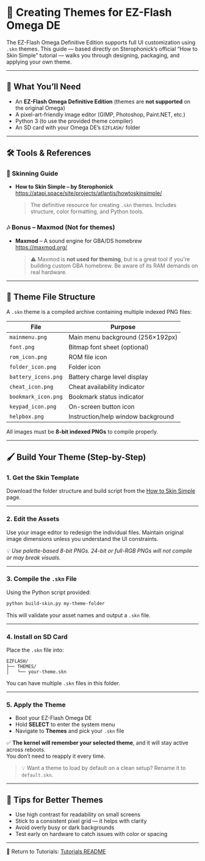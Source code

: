 # 🎨 Creating Themes for EZ-Flash Omega DE

The EZ-Flash Omega Definitive Edition supports full UI customization using `.skn` themes. This guide — based directly on Sterophonick’s official “How to Skin Simple” tutorial — walks you through designing, packaging, and applying your own theme.

---

## 🧰 What You’ll Need

- An **EZ-Flash Omega Definitive Edition** (themes are **not supported** on the original Omega)
- A pixel-art-friendly image editor (GIMP, Photoshop, Paint.NET, etc.)
- Python 3 (to use the provided theme compiler)
- An SD card with your Omega DE’s `EZFLASH/` folder

---

## 🛠 Tools & References

### 📘 Skinning Guide
- **How to Skin Simple – by Sterophonick**  
  https://atapi.space/site/projects/atlantis/howtoskinsimple/  
  > The definitive resource for creating `.skn` themes. Includes structure, color formatting, and Python tools.

### 🎶 Bonus – Maxmod (Not for themes)
- **Maxmod** – A sound engine for GBA/DS homebrew  
  https://maxmod.org/  
  > ⚠️ Maxmod is **not used for theming**, but is a great tool if you're building custom GBA homebrew. Be aware of its RAM demands on real hardware.

---

## 📁 Theme File Structure

A `.skn` theme is a compiled archive containing multiple indexed PNG files:

| File                  | Purpose                                 |
|-----------------------|-----------------------------------------|
| `mainmenu.png`        | Main menu background (256×192px)        |
| `font.png`            | Bitmap font sheet (optional)            |
| `rom_icon.png`        | ROM file icon                           |
| `folder_icon.png`     | Folder icon                             |
| `battery_icons.png`   | Battery charge level display            |
| `cheat_icon.png`      | Cheat availability indicator            |
| `bookmark_icon.png`   | Bookmark status indicator               |
| `keypad_icon.png`     | On-screen button icon                   |
| `helpbox.png`         | Instruction/help window background      |

All images must be **8-bit indexed PNGs** to compile properly.

---

## 🖌️ Build Your Theme (Step-by-Step)

### 1. Get the Skin Template

Download the folder structure and build script from the [How to Skin Simple](https://atapi.space/site/projects/atlantis/howtoskinsimple/) page.

---

### 2. Edit the Assets

Use your image editor to redesign the individual files. Maintain original image dimensions unless you understand the UI constraints.

💡 *Use palette-based 8-bit PNGs. 24-bit or full-RGB PNGs will not compile or may break visuals.*

---

### 3. Compile the `.skn` File

Using the Python script provided:

```bash
python build-skin.py my-theme-folder
```

This will validate your asset names and output a `.skn` file.

---

### 4. Install on SD Card

Place the `.skn` file into:

```
EZFLASH/
├── THEMES/
│   └── your-theme.skn
```

You can have multiple `.skn` files in this folder.

---

### 5. Apply the Theme

- Boot your EZ-Flash Omega DE  
- Hold **SELECT** to enter the system menu  
- Navigate to **Themes** and pick your `.skn` file  

✅ **The kernel will remember your selected theme**, and it will stay active across reboots.  
You don’t need to reapply it every time.

> 💡 Want a theme to load by default on a clean setup? Rename it to `default.skn`.

---

## 🧩 Tips for Better Themes

- Use high contrast for readability on small screens  
- Stick to a consistent pixel grid — it helps with clarity  
- Avoid overly busy or dark backgrounds  
- Test early on hardware to catch issues with color or spacing

---

📁 Return to Tutorials: [Tutorials README](./README.md)
